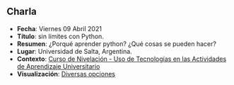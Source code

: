 ## Charla
* **Fecha**: Viernes 09 Abril 2021
* **Título**: sin límites con Python. 
* **Resumen**: ¿Porqué aprender python? ¿Qué cosas se pueden hacer?
* **Lugar**: Universidad de Salta, Argentina.
* **Contexto**: [Curso de Nivelación - Uso de Tecnologías en las Actividades de Aprendizaje Universitario](http://radio.unsa.edu.ar/index.php/facultades/fac-ciencias-naturales/4637-curso-de-nivelacion-en-el-uso-de-la-tecnologia-en-las-actividades-de-aprendizaje-universitario)
* **Visualización**: [Diversas opciones](https://htmlpreview.github.io/?https://github.com/sebastiandres/talk_2021_04_UNSA_Argentina/blob/main/index.html)